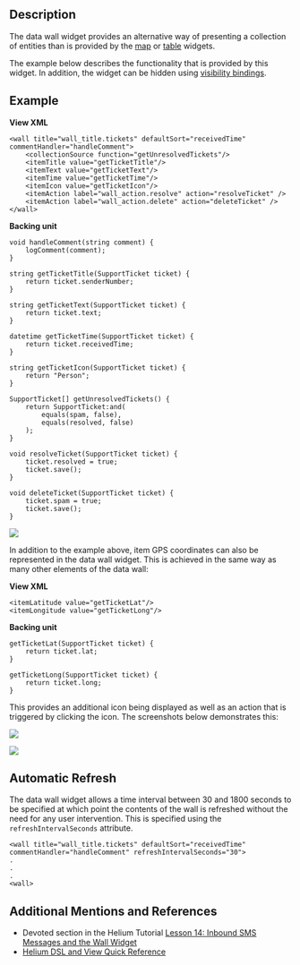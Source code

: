 ## Description

The data wall widget provides an alternative way of presenting a collection of entities than is provided by the [map](/wiki/spaces/HTUT/pages/5734637/map) or [table](/wiki/spaces/HTUT/pages/5740308/table) widgets. 

The example below describes the functionality that is provided by this widget. In addition, the widget can be hidden using [visibility bindings](/wiki/spaces/HTUT/pages/5739808/visible).

## Example

**View XML**
    
    
    <wall title="wall_title.tickets" defaultSort="receivedTime" commentHandler="handleComment">
        <collectionSource function="getUnresolvedTickets"/>
        <itemTitle value="getTicketTitle"/>
        <itemText value="getTicketText"/>
        <itemTime value="getTicketTime"/> 
        <itemIcon value="getTicketIcon"/>
        <itemAction label="wall_action.resolve" action="resolveTicket" />
        <itemAction label="wall_action.delete" action="deleteTicket" />
    </wall>

**Backing unit**
    
    
    void handleComment(string comment) {
        logComment(comment);
    }
    
    string getTicketTitle(SupportTicket ticket) {
        return ticket.senderNumber;
    }
    
    string getTicketText(SupportTicket ticket) {
        return ticket.text;
    }
    
    datetime getTicketTime(SupportTicket ticket) {
        return ticket.receivedTime;
    }
    
    string getTicketIcon(SupportTicket ticket) {
        return "Person";
    }
     
    SupportTicket[] getUnresolvedTickets() {
        return SupportTicket:and(
            equals(spam, false), 
            equals(resolved, false)
        );
    }
    
    void resolveTicket(SupportTicket ticket) {
        ticket.resolved = true;
        ticket.save();
    }
    
    void deleteTicket(SupportTicket ticket) {
        ticket.spam = true;
        ticket.save();
    }

![](https://mezzaninewiki.atlassian.net/wiki/download/attachments/5746041/Screenshot%202017-03-13%2015.39.53.png?version=1&modificationDate=1489419702866&cacheVersion=1&api=v2)

In addition to the example above, item GPS coordinates can also be represented in the data wall widget. This is achieved in the same way as many other elements of the data wall:

**View XML**
    
    
    <itemLatitude value="getTicketLat"/>
    <itemLongitude value="getTicketLong"/>

**Backing unit**
    
    
    getTicketLat(SupportTicket ticket) {
        return ticket.lat;
    }
    
    getTicketLong(SupportTicket ticket) {
        return ticket.long;
    }

This provides an additional icon being displayed as well as an action that is triggered by clicking the icon. The screenshots below demonstrates this:

![](https://mezzaninewiki.atlassian.net/wiki/download/attachments/5746041/Screen%20Shot%202017-02-23%20at%209.20.56%20PM.png?version=1&modificationDate=1489419316452&cacheVersion=1&api=v2)

![](https://mezzaninewiki.atlassian.net/wiki/download/attachments/5746041/Screen%20Shot%202017-02-23%20at%2010.26.26%20PM.png?version=1&modificationDate=1489419336817&cacheVersion=1&api=v2)

## Automatic Refresh

The data wall widget allows a time interval between 30 and 1800 seconds to be specified at which point the contents of the wall is refreshed without the need for any user intervention. This is specified using the `refreshIntervalSeconds` attribute.
    
    
    <wall title="wall_title.tickets" defaultSort="receivedTime" commentHandler="handleComment" refreshIntervalSeconds="30">
    .
    .
    .
    <wall>

## Additional Mentions and References

  * Devoted section in the Helium Tutorial [Lesson 14: Inbound SMS Messages and the Wall Widget](https://mezzaninewiki.atlassian.net/wiki/display/HTUT/Lesson+14%3A+Inbound+SMS+Messages+and+the+Wall+Widget#Lesson14:InboundSMSMessagesandtheWallWidget-DisplayingSupportTicketswiththeWallWidget)
  * [Helium DSL and View Quick Reference](https://mezzaninewiki.atlassian.net/wiki/display/HTUT/Quick+Reference#QuickReference-ViewWidgets)


